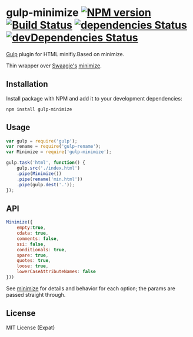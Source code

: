 # gulp-minimize [![NPM version][npm-image]][npm-url] [![Build Status][travis-image]][travis-url] [![dependencies Status](https://david-dm.org/foru17/gulp-minimize/status.svg)](https://david-dm.org/foru17/gulp-minimize) [![devDependencies Status](https://david-dm.org/scniro/gulp-clean-css/dev-status.svg)](https://david-dm.org/scniro/gulp-clean-css?type=dev)
[Gulp](http://gulpjs.com/) plugin for HTML minifiy.Based on minimize.

Thin wrapper over [Swaagie's](https://github.com/Swaagie) [minimize](https://github.com/Swaagie/minimize).

## Installation

Install package with NPM and add it to your development dependencies:

`npm install gulp-minimize`

## Usage

```javascript
var gulp = require('gulp');
var rename = require('gulp-rename');
var Minimize = require('gulp-minimize');

gulp.task('html', function() {
	gulp.src('./index.html')
	.pipe(Minimize())
	.pipe(rename('min.html'))
	.pipe(gulp.dest('.'));
});
```

## API

```javascript
Minimize({
	empty:true,
	cdata: true,
	comments: false,
	ssi: false,
	conditionals: true,
	spare: true,
	quotes: true,
	loose: true,
	lowerCaseAttributeNames: false
}))
```

See [minimize](https://github.com/Swaagie/minimize#options-1) for details and behavior for each option; the params are passed straight through.

## License
MIT License (Expat)

[npm-url]: https://npmjs.org/package/gulp-minimize
[npm-image]: http://img.shields.io/npm/v/gulp-minimize.svg?style=flat
[travis-url]: https://travis-ci.org/foru17/gulp-minimize
[travis-image]: https://travis-ci.org/foru17/gulp-minimize.svg?branch=master
